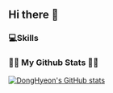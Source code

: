 ## Hi there 👋
<h3 align="left">💻Skills</h3>


<h3 align="left">👩‍💻 My Github Stats 👩‍💻</h3>
<div align="left">
  
[![DongHyeon's GitHub stats](https://github-readme-stats.vercel.app/api?username=idleh4021)](https://github.com/idleh4021/github-readme-stats)  
<!--![깃허브 스택](https://github-readme-stats.vercel.app/api?username=idleh4021&show_icons=true&theme=shadow_green)-->
</div>
<!--
**idleh4021/idleh4021** is a ✨ _special_ ✨ repository because its `README.md` (this file) appears on your GitHub profile.

Here are some ideas to get you started:

- 🔭 I’m currently working on ...
- 🌱 I’m currently learning ...
- 👯 I’m looking to collaborate on ...
- 🤔 I’m looking for help with ...
- 💬 Ask me about ...
- 📫 How to reach me: ...
- 😄 Pronouns: ...
- ⚡ Fun fact: ...
-->
